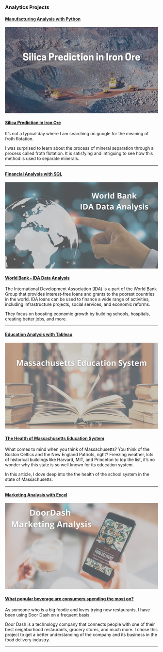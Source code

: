 ### Analytics Projects


#### [Manufacturing Analysis with Python](/ManufacturingPlant)

[<img src="images/Silica.png?raw=true"/>](/ManufacturingPlant)

#### [Silica Prediction in Iron Ore](/ManufacturingPlant)

It’s not a typical day where I am searching on google for the meaning of froth flotation.

I was surprised to learn about the process of mineral separation through a process called froth flotation. It is satisfying and intriguing to see how this method is used to separate minerals.

---

#### [Financial Analysis with SQL](/WorldBankIDA)
[<img src="images/World Bank.png?raw=true"/>](/WorldBankIDA)

#### [World Bank - IDA Data Analysis](/WorldBankIDA)

The International Development Association (IDA) is a part of the World Bank Group that provides interest-free loans and grants to the poorest countries in the world. IDA loans can be used to finance a wide range of activities, including infrastructure projects, social services, and economic reforms.

They focus on boosting economic growth by building schools, hospitals, creating better jobs, and more.  
 
---

#### [Education Analysis with Tableau](/Massachusetts_Education) 
[<img src="images/MA_Cover.png?raw=true"/>](/Massachusetts_Education)

#### [The Health of Massachusetts Education System](/Massachusetts_Education)

What comes to mind when you think of Massachusetts? You think of the Boston Celtics and the New England Patriots, right? Freezing weather, lots of historical buildings like Harvard, MIT, and Princeton to top the list, it’s no wonder why this state is so well known for its education system. 
 
In this article, I dove deep into the the health of the school system in the state of Massachusetts.

---

#### [Marketing Analysis with Excel](https://www.linkedin.com/pulse/what-popular-beverage-consumers-spending-most-vania-cortez/)
[<img src="images/DoorDash.png?raw=true"/>](https://www.linkedin.com/pulse/what-popular-beverage-consumers-spending-most-vania-cortez/)

#### [What popular beverage are consumers spending the most on?](https://www.linkedin.com/pulse/what-popular-beverage-consumers-spending-most-vania-cortez/)

As someone who is a big foodie and loves trying new restaurants, I have been using Door Dash on a frequent basis.

Door Dash is a technology company that connects people with one of their best neighborhood restaurants, grocery stores, and much more. I chose this project to get a better understanding of the company and its business in the food delivery industry.

---








